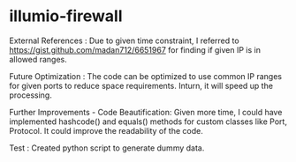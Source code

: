 # illumio-firewall

External References :
 Due to given time constraint, I referred to https://gist.github.com/madan712/6651967 for finding if given IP is in allowed ranges.

Future Optimization :
 The code can be optimized to use common IP ranges for given ports to reduce space requirements. Inturn, it will speed up the processing.
 
Further Improvements - Code Beautification:
  Given more time, I could have implemented hashcode() and equals() methods for custom classes like Port, Protocol. It could improve the readability of the code.
  
Test :
  Created python script to generate dummy data. 

